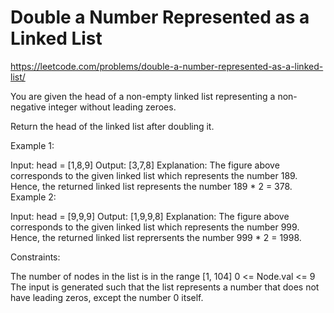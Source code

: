 #  Double a Number Represented as a Linked List 
https://leetcode.com/problems/double-a-number-represented-as-a-linked-list/

You are given the head of a non-empty linked list representing a non-negative integer without leading zeroes.

Return the head of the linked list after doubling it.

 

Example 1:


Input: head = [1,8,9]
Output: [3,7,8]
Explanation: The figure above corresponds to the given linked list which represents the number 189. Hence, the returned linked list represents the number 189 * 2 = 378.
Example 2:


Input: head = [9,9,9]
Output: [1,9,9,8]
Explanation: The figure above corresponds to the given linked list which represents the number 999. Hence, the returned linked list reprersents the number 999 * 2 = 1998. 
 

Constraints:

The number of nodes in the list is in the range [1, 104]
0 <= Node.val <= 9
The input is generated such that the list represents a number that does not have leading zeros, except the number 0 itself.

